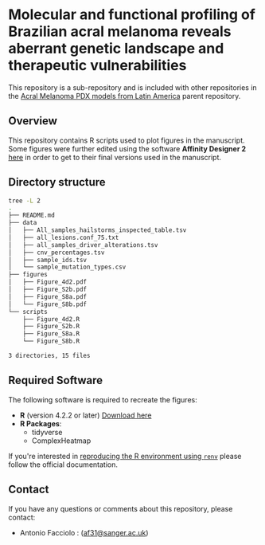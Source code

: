 # Molecular and functional profiling of Brazilian acral melanoma reveals aberrant genetic landscape and therapeutic vulnerabilities
This repository is a sub-repository and is included with other repositories in the [Acral Melanoma PDX models from Latin America](https://github.com/team113sanger/Acral_Melanoma_PDX_models_from_Latin_America) parent repository.

## Overview
This repository contains R scripts used to plot figures in the manuscript. Some figures were further edited using the software **Affinity Designer 2** [here](https://affinity.serif.com/en-gb/designer/) in order to get to their final versions used in the manuscript.

## Directory structure
```bash
tree -L 2
.
├── README.md
├── data
│   ├── All_samples_hailstorms_inspected_table.tsv
│   ├── all_lesions.conf_75.txt
│   ├── all_samples_driver_alterations.tsv
│   ├── cnv_percentages.tsv
│   ├── sample_ids.tsv
│   └── sample_mutation_types.csv
├── figures
│   ├── Figure_4d2.pdf
│   ├── Figure_S2b.pdf
│   ├── Figure_S8a.pdf
│   └── Figure_S8b.pdf
└── scripts
    ├── Figure_4d2.R
    ├── Figure_S2b.R
    ├── Figure_S8a.R
    └── Figure_S8b.R

3 directories, 15 files

```

## Required Software

The following software is required to recreate the figures:

- **R** (version 4.2.2 or later) [Download here](https://cran.r-project.org/)
- **R Packages**:
  - tidyverse
  - ComplexHeatmap

If you're interested in [reproducing the R environment using `renv`](https://rstudio.github.io/renv/reference/index.html) please follow the official documentation.

## Contact
  If you have any questions or comments about this repository, please contact:
  - Antonio Facciolo : (<af31@sanger.ac.uk>)